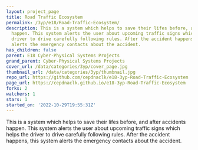 ```yaml
---
layout: project_page
title: Road Traffic Ecosystem
permalink: /3yp/e18/Road-Traffic-Ecosystem/
description: This is a system which helps to save their lifes before, and after accidents
  happen. This system alerts the user about upcoming traffic signs which helps the
  driver to drive carefully following rules. After the accident happens, this system
  alerts the emergency contacts about the accident.
has_children: false
parent: E18 Cyber-Physical Systems Projects
grand_parent: Cyber-Physical Systems Projects
cover_url: /data/categories/3yp/cover_page.jpg
thumbnail_url: /data/categories/3yp/thumbnail.jpg
repo_url: https://github.com/cepdnaclk/e18-3yp-Road-Traffic-Ecosystem
page_url: https://cepdnaclk.github.io/e18-3yp-Road-Traffic-Ecosystem
forks: 2
watchers: 1
stars: 1
started_on: '2022-10-29T19:55:31Z'
---
```


This is a system which helps to save their lifes before, and after accidents happen. This system alerts the user about upcoming traffic signs which helps the driver to drive carefully following rules. After the accident happens, this system alerts the emergency contacts about the accident.